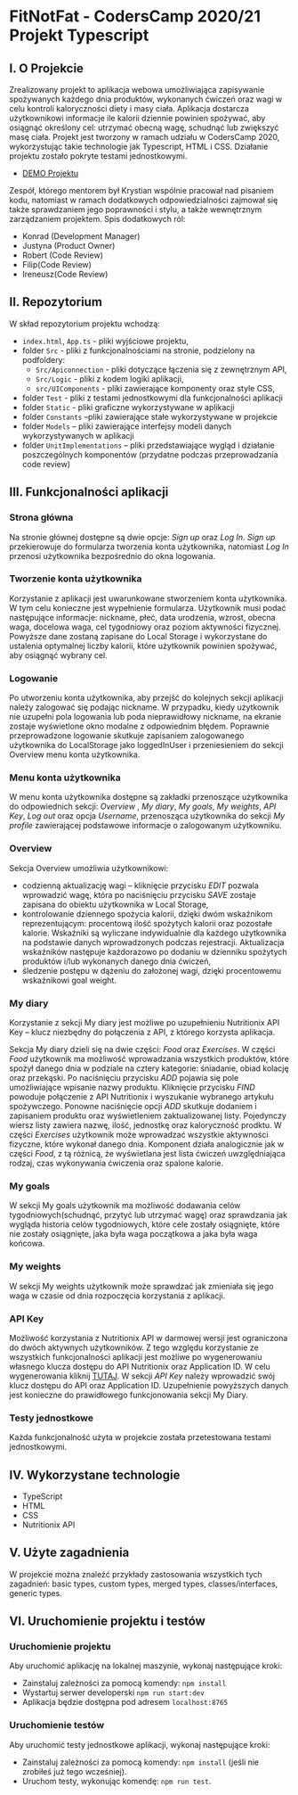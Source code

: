 # FitNotFat - CodersCamp 2020/21 Projekt Typescript 

## I. O Projekcie
Zrealizowany projekt to aplikacja webowa umożliwiająca zapisywanie spożywanych każdego dnia produktów, wykonanych ćwiczeń oraz wagi w celu kontroli kaloryczności diety i masy ciała. Aplikacja dostarcza użytkownikowi informacje ile kalorii dziennie powinien spożywać, aby osiągnąć określony cel: utrzymać obecną wagę, schudnąć lub zwiększyć masę ciała. Projekt jest tworzony w ramach udziału w CodersCamp 2020, wykorzystując takie technologie jak Typescript, HTML i CSS. Działanie projektu zostało pokryte testami jednostkowymi. 

* [DEMO Projektu](https://krystiankjjk.github.io/CodersCamp2020.Project.TypeScript.FitNotFat/)

Zespół, którego mentorem był Krystian wspólnie pracował nad pisaniem kodu, natomiast w ramach dodatkowych odpowiedzialności zajmował się także sprawdzaniem jego poprawności i stylu, a także wewnętrznym zarządzaniem projektem. Spis dodatkowych ról: 
* Konrad (Development Manager)
* Justyna (Product Owner)
* Robert (Code Review)
* Filip(Code Review)
* Ireneusz(Code Review)

## II. Repozytorium 
W skład repozytorium projektu wchodzą:
* `index.html`, `App.ts` - pliki wyjściowe projektu,
* folder `Src` - pliki z funkcjonalnościami na stronie, podzielony na podfoldery:
   *	`Src/Apiconnection` - pliki dotyczące łączenia się z zewnętrznym API,
   *	`Src/Logic` - pliki z kodem logiki aplikacji,
   *	`src/UIComponents` - pliki zawierające komponenty oraz style CSS,
*	folder `Test` - pliki z testami jednostkowymi dla funkcjonalności aplikacji
*	folder `Static` - pliki graficzne wykorzystywane w aplikacji
*	folder `Constants` –pliki zawierające stałe wykorzystywane w projekcie
*	folder `Models` – pliki zawierające interfejsy modeli danych wykorzystywanych w aplikacji
*	folder `UnitImplementations` – pliki przedstawiające wygląd i działanie poszczególnych komponentów (przydatne podczas przeprowadzania code review)

## III. Funkcjonalności aplikacji
### Strona główna 
Na stronie głównej dostępne są dwie opcje: *Sign up* oraz *Log In*. *Sign up* przekierowuje do formularza tworzenia konta użytkownika, natomiast *Log In* przenosi użytkownika bezpośrednio do okna logowania. 

### Tworzenie konta użytkownika
Korzystanie z aplikacji jest uwarunkowane stworzeniem konta użytkownika. W tym celu konieczne jest wypełnienie formularza. Użytkownik musi podać następujące informacje: nickname, płeć, data urodzenia, wzrost, obecna waga, docelowa waga, cel tygodniowy oraz poziom aktywności fizycznej. Powyższe dane zostaną zapisane do Local Storage i wykorzystane do ustalenia optymalnej liczby kalorii, które użytkownik powinien spożywać, aby osiągnąć wybrany cel.

### Logowanie
Po utworzeniu konta użytkownika, aby przejść do kolejnych sekcji aplikacji należy zalogować się podając nickname. W przypadku, kiedy użytkownik nie uzupełni pola logowania lub poda nieprawidłowy nickname, na ekranie zostaje wyświetlone okno modalne z odpowiednim błędem. Poprawnie przeprowadzone logowanie skutkuje zapisaniem zalogowanego użytkownika do LocalStorage jako loggedInUser i przeniesieniem do sekcji Overview menu konta użytkownika.  

### Menu konta użytkownika
W menu konta użytkownika dostępne są zakładki przenoszące użytkownika do odpowiednich sekcji: *Overview* , *My diary*, *My goals*, *My weights*, *API Key*, *Log out* oraz opcja *Username*, przenosząca użytkownika do sekcji *My profile* zawierającej podstawowe informacje o zalogowanym użytkowniku. 

### Overview
Sekcja Overview umożliwia użytkownikowi: 
*	codzienną aktualizację wagi – kliknięcie przycisku *EDIT* pozwala wprowadzić wagę, która po naciśnięciu przycisku *SAVE* zostaje zapisana do obiektu użytkownika w Local Storage,   
*	kontrolowanie dziennego spożycia kalorii, dzięki dwóm wskaźnikom reprezentującym: procentową ilość spożytych kalorii oraz pozostałe kalorie. Wskaźniki są wyliczane indywidualnie dla każdego użytkownika na podstawie danych wprowadzonych podczas rejestracji. Aktualizacja wskaźników następuje każdorazowo po dodaniu w dzienniku spożytych produktów i/lub wykonanych danego dnia ćwiczeń, 
*	śledzenie postępu w dążeniu do założonej wagi, dzięki procentowemu wskaźnikowi goal weight.

### My diary
Korzystanie z sekcji My diary jest możliwe po uzupełnieniu Nutritionix API Key – klucz niezbędny do połączenia z API, z którego korzysta aplikacja.

Sekcja My diary dzieli się na dwie części: *Food* oraz *Exercises*. W części *Food* użytkownik ma możliwość wprowadzania wszystkich produktów, które spożył danego dnia w podziale na cztery kategorie: śniadanie, obiad kolację oraz przekąski. Po naciśnięciu przycisku *ADD* pojawia się pole umożliwiające wpisanie nazwy produktu. Kliknięcie przycisku *FIND* powoduje połączenie z API Nutritionix i wyszukanie wybranego artykułu spożywczego. Ponowne naciśnięcie opcji *ADD* skutkuje dodaniem i zapisaniem produktu oraz wyświetleniem zaktualizowanej listy. Pojedynczy wiersz listy zawiera nazwę, ilość, jednostkę oraz kaloryczność prodktu. W części *Exercises* użytkownik może wprowadzać wszystkie aktywności fizyczne, które wykonał danego dnia. Komponent działa analogicznie jak w części *Food*, z tą różnicą, że wyświetlana jest lista ćwiczeń uwzględniająca rodzaj, czas wykonywania ćwiczenia oraz spalone kalorie. 

### My goals
W sekcji My goals użytkownik ma możliwość dodawania celów tygodniowych(schudnąć, przytyć lub utrzymać wagę) oraz sprawdzania jak wygląda historia celów tygodniowych, które cele zostały osiągnięte, które nie zostały osiągnięte, jaka była waga początkowa a jaka była waga końcowa. 

### My weights 
W sekcji My weights użytkownik może sprawdzać jak zmieniała się jego waga w czasie od dnia rozpoczęcia korzystania z aplikacji. 

### API Key 
Możliwość korzystania z Nutritionix API w darmowej wersji jest ograniczona do dwóch aktywnych użytkowników. Z tego względu korzystanie ze wszystkich funkcjonalności aplikacji jest możliwe po wygenerowaniu własnego klucza dostępu do API Nutritionix oraz Application ID. W celu wygenerowania kliknij [TUTAJ](https://developer.nutritionix.com/signup). W sekcji *API Key* należy wprowadzić swój klucz dostępu do API oraz Application ID. Uzupełnienie powyższych  danych jest konieczne do prawidłowego funkcjonowania sekcji My Diary. 

### Testy jednostkowe
Każda funkcjonalność użyta w projekcie została przetestowana testami jednostkowymi. 

## IV. Wykorzystane technologie
* TypeScript
* HTML
* CSS
* Nutritionix API 

## V. Użyte zagadnienia
W projekcie można znaleźć przykłady zastosowania wszystkich tych zagadnień: basic types, custom types, merged types, classes/interfaces, generic types.

## VI. Uruchomienie projektu i testów
### Uruchomienie projektu
Aby uruchomić aplikację na lokalnej maszynie, wykonaj następujące kroki:
* Zainstaluj zależności za pomocą komendy: `npm install`
* Wystartuj serwer developerski `npm run start:dev`
* Aplikacja będzie dostępna pod adresem `localhost:8765`

### Uruchomienie testów
Aby uruchomić testy jednostkowe aplikacji, wykonaj następujące kroki:
* Zainstaluj zależności za pomocą komendy: `npm install` (jeśli nie zrobiłeś już tego wcześniej).
* Uruchom testy, wykonując komendę: `npm run test`.


